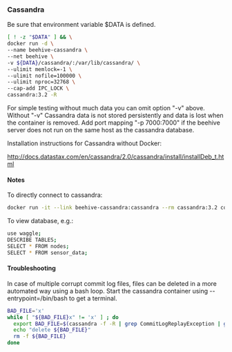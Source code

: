 ### Cassandra

Be sure that environment variable $DATA is defined.
```bash
[ ! -z "$DATA" ] && \
docker run -d \
--name beehive-cassandra \
--net beehive \
-v ${DATA}/cassandra/:/var/lib/cassandra/ \
--ulimit memlock=-1 \
--ulimit nofile=100000 \
--ulimit nproc=32768 \
--cap-add IPC_LOCK \
cassandra:3.2 -R
```
For simple testing without much data you can omit option "-v" above. Without "-v" Cassandra data is not stored persistently and data is lost when the container is removed. Add port mapping "-p 7000:7000" if the beehive server does not run on the same host as the cassandra database.


Installation instructions for Cassandra without Docker:

http://docs.datastax.com/en/cassandra/2.0/cassandra/install/installDeb_t.html


#### Notes

To directly connect to cassandra:
```bash
docker run -it --link beehive-cassandra:cassandra --rm cassandra:3.2 cqlsh cassandra
```
To view database, e.g.:
```bash
use waggle;
DESCRIBE TABLES;
SELECT * FROM nodes;
SELECT * FROM sensor_data;
```


#### Troubleshooting

In case of multiple corrupt commit log files, files can be deleted in a more automated way using a bash loop. Start the cassandra container using --entrypoint=/bin/bash to get a terminal.

```bash
BAD_FILE='x'
while [ "${BAD_FILE}x" != 'x' ] ; do 
  export BAD_FILE=$(cassandra -f -R | grep CommitLogReplayException | grep -o "/var/lib/cassandra/commitlog/CommitLog-6-[0-9]*.log")
  echo "delete ${BAD_FILE}"
  rm -f ${BAD_FILE}
done
```
